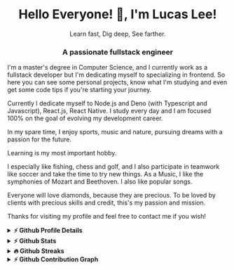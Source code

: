 <h1 align="center">Hello Everyone! 👋, I'm Lucas Lee!</h1>
<p align="center">Learn fast, Dig deep, See farther.</p>
<h3 align="center">A passionate fullstack engineer</h3>

I'm a master's degree in Computer Science, and I currently work as a fullstack developer but I'm dedicating myself to specializing in frontend. So here you can see some personal projects, know what I'm studying and even get some code tips if you're starting your journey.

Currently I dedicate myself to Node.js and Deno (with Typescript and Javascript), React.js, React Native. I study every day and I am focused 100% on the goal of evolving my development career.

In my spare time, I enjoy sports, music and nature, pursuing dreams with a passion for the future.

Learning is my most important hobby.

I especially like fishing, chess and golf, and I also participate in teamwork like soccer and take the time to try new things. As a Music, I like the symphonies of Mozart and Beethoven. I also like popular songs.

Everyone will love diamonds, because they are precious. To be loved by clients with precious skills and credit, this's my passion and mission.

Thanks for visiting my profile and feel free to contact me if you wish!

<details>
  <summary><b>⚡ Github Profile Details</b></summary>
  <p align="center"><img height="180em" src="https://github-profile-summary-cards.vercel.app/api/cards/profile-details?username=hard-working-diamondcreator&theme=github_dark" alt="hard-working-diamondcreator" align = "center"/></p>
</details>

<details>
    <summary><b>⚡ Github Stats</b></summary>
    <p align="center"><img height="180em" src="https://github-readme-stats.vercel.app/api?username=hard-working-    diamondcreator&hide_border=true&count_private=true&show_icons=true&theme=radical" alt="hard-working-diamondcreator" align = "center"/>
    <img height="180em" src="https://github-readme-stats.vercel.app/api/top-langs?username=hard-working-    diamondcreator&show_icons=true&locale=en&layout=compact&hide_border=true&theme=radical" alt="hard-working-diamondcreator" align = "center"/></p>
</details>

<details>
    <summary><b>🔥 Github Streaks</b></summary>
    <p align="center"><img src="https://github-readme-streak-stats.herokuapp.com/?user=hard-working-diamondcreator&theme=black-ice&hide_border=true&stroke=0000&background=0D1117&ring=e05397&fire=e05397&currStreakLabel=e05397" alt="hard-working-diamondcreator" /></p>
</details>

<details>
    <summary><b>⚡ Github Contribution Graph</b></summary>
    <p align="center"<a href="#"><img alt="Ashish Kumar Activity Graph" src="https://activity-graph.herokuapp.com/graph?username=hard-working-diamondcreator&bg_color=0D1117&color=e05397&line=e05397&point=FFFFFF&hide_border=true&" /></a></p>
</details>

